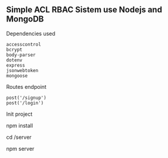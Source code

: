 ## Simple ACL RBAC Sistem use Nodejs and MongoDB


Dependencies used

    accesscontrol 
    bcrypt 
    body-parser
    dotenv 
    express 
    jsonwebtoken 
    mongoose 



Routes endpoint

    post('/signup')
    post('/login')


Init project

npm install 

cd /server

npm server